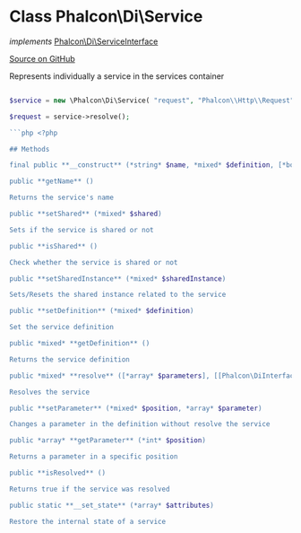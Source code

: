 # Class **Phalcon\\Di\\Service**

*implements* [Phalcon\Di\ServiceInterface](/en/3.2/api/Phalcon_Di_ServiceInterface)

<a href="https://github.com/phalcon/cphalcon/blob/master/phalcon/di/service.zep" class="btn btn-default btn-sm">Source on GitHub</a>

Represents individually a service in the services container

```php <?php

$service = new \Phalcon\Di\Service( "request", "Phalcon\\Http\\Request" );

$request = service->resolve();

```php <?php

## Methods

final public **__construct** (*string* $name, *mixed* $definition, [*boolean* $shared])

public **getName** ()

Returns the service's name

public **setShared** (*mixed* $shared)

Sets if the service is shared or not

public **isShared** ()

Check whether the service is shared or not

public **setSharedInstance** (*mixed* $sharedInstance)

Sets/Resets the shared instance related to the service

public **setDefinition** (*mixed* $definition)

Set the service definition

public *mixed* **getDefinition** ()

Returns the service definition

public *mixed* **resolve** ([*array* $parameters], [[Phalcon\DiInterface](/en/3.2/api/Phalcon_DiInterface) $dependencyInjector])

Resolves the service

public **setParameter** (*mixed* $position, *array* $parameter)

Changes a parameter in the definition without resolve the service

public *array* **getParameter** (*int* $position)

Returns a parameter in a specific position

public **isResolved** ()

Returns true if the service was resolved

public static **__set_state** (*array* $attributes)

Restore the internal state of a service
